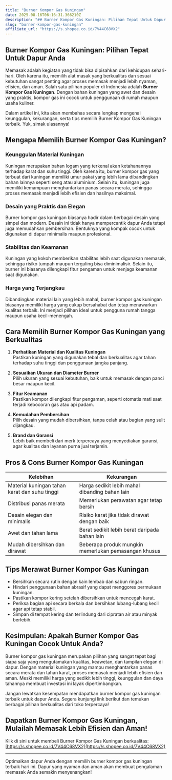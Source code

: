 ```yaml
---
title: "Burner Kompor Gas Kuningan"
date: 2025-08-16T06:16:31.366210Z
description: "## Burner Kompor Gas Kuningan: Pilihan Tepat Untuk Dapur Anda..."
slug: "burner-kompor-gas-kuningan"
affiliate_url: "https://s.shopee.co.id/7V44C68VX2"
---
```

## Burner Kompor Gas Kuningan: Pilihan Tepat Untuk Dapur Anda

Memasak adalah kegiatan yang tidak bisa dipisahkan dari kehidupan sehari-hari. Oleh karena itu, memilih alat masak yang berkualitas dan sesuai kebutuhan sangat penting agar proses memasak menjadi lebih nyaman, efisien, dan aman. Salah satu pilihan populer di Indonesia adalah **Burner Kompor Gas Kuningan**. Dengan bahan kuningan yang awet dan desain yang praktis, kompor gas ini cocok untuk penggunaan di rumah maupun usaha kuliner.

Dalam artikel ini, kita akan membahas secara lengkap mengenai keunggulan, kekurangan, serta tips memilih Burner Kompor Gas Kuningan terbaik. Yuk, simak ulasannya!

## Mengapa Memilih Burner Kompor Gas Kuningan?

### Keunggulan Material Kuningan

Kuningan merupakan bahan logam yang terkenal akan ketahanannya terhadap karat dan suhu tinggi. Oleh karena itu, burner kompor gas yang terbuat dari kuningan memiliki umur pakai yang lebih lama dibandingkan bahan lainnya seperti seng atau aluminium. Selain itu, kuningan juga memiliki kemampuan menghantarkan panas secara merata, sehingga proses memasak menjadi lebih efisien dan hasilnya maksimal.

### Desain yang Praktis dan Elegan

Burner kompor gas kuningan biasanya hadir dalam berbagai desain yang simpel dan modern. Desain ini tidak hanya mempercantik dapur Anda tetapi juga memudahkan pembersihan. Bentuknya yang kompak cocok untuk digunakan di dapur minimalis maupun profesional.

### Stabilitas dan Keamanan

Kuningan yang kokoh memberikan stabilitas lebih saat digunakan memasak, sehingga risiko tumpah maupun terguling bisa diminimalisir. Selain itu, burner ini biasanya dilengkapi fitur pengaman untuk menjaga keamanan saat digunakan.

### Harga yang Terjangkau

Dibandingkan material lain yang lebih mahal, burner kompor gas kuningan biasanya memiliki harga yang cukup bersahabat dan tetap menawarkan kualitas terbaik. Ini menjadi pilihan ideal untuk pengguna rumah tangga maupun usaha kecil-menengah.

## Cara Memilih Burner Kompor Gas Kuningan yang Berkualitas

1. **Perhatikan Material dan Kualitas Kuningan**  
Pastikan kuningan yang digunakan tebal dan berkualitas agar tahan terhadap suhu tinggi dan penggunaan jangka panjang.

2. **Sesuaikan Ukuran dan Diameter Burner**  
Pilih ukuran yang sesuai kebutuhan, baik untuk memasak dengan panci besar maupun kecil.

3. **Fitur Keamanan**  
Pastikan kompor dilengkapi fitur pengaman, seperti otomatis mati saat terjadi kebocoran gas atau api padam.

4. **Kemudahan Pembersihan**  
Pilih desain yang mudah dibersihkan, tanpa celah atau bagian yang sulit dijangkau.

5. **Brand dan Garansi**  
Lebih baik membeli dari merk terpercaya yang menyediakan garansi, agar kualitas dan layanan purna jual terjamin.

## Pros & Cons Burner Kompor Gas Kuningan

| Kelebihan                                    | Kekurangan                                  |
|----------------------------------------------|----------------------------------------------|
| Material kuningan tahan karat dan suhu tinggi | Harga sedikit lebih mahal dibanding bahan lain  |
| Distribusi panas merata                     | Memerlukan perawatan agar tetap bersih     |
| Desain elegan dan minimalis                | Risiko karat jika tidak dirawat dengan baik |
| Awet dan tahan lama                        | Berat sedikit lebih berat daripada bahan lain |
| Mudah dibersihkan dan dirawat             | Beberapa produk mungkin memerlukan pemasangan khusus |

## Tips Merawat Burner Kompor Gas Kuningan

- Bersihkan secara rutin dengan kain lembab dan sabun ringan.
- Hindari penggunaan bahan abrasif yang dapat menggores permukaan kuningan.
- Pastikan kompor kering setelah dibersihkan untuk mencegah karat.
- Periksa bagian api secara berkala dan bersihkan lubang-lubang kecil agar api tetap stabil.
- Simpan di tempat kering dan terlindung dari cipratan air atau minyak berlebih.

## Kesimpulan: Apakah Burner Kompor Gas Kuningan Cocok Untuk Anda?

Burner kompor gas kuningan merupakan pilihan yang sangat tepat bagi siapa saja yang mengutamakan kualitas, keawetan, dan tampilan elegan di dapur. Dengan material kuningan yang mampu menghantarkan panas secara merata dan tahan karat, proses memasak menjadi lebih efisien dan aman. Meski memiliki harga yang sedikit lebih tinggi, keunggulan dan daya tahannya membuat investasi ini layak dipertimbangkan.

Jangan lewatkan kesempatan mendapatkan burner kompor gas kuningan terbaik untuk dapur Anda. Segera kunjungi link berikut dan temukan berbagai pilihan berkualitas dari toko terpercaya!

## Dapatkan Burner Kompor Gas Kuningan, Mulailah Memasak Lebih Efisien dan Aman!

Klik di sini untuk membeli Burner Kompor Gas Kuningan berkualitas: [https://s.shopee.co.id/7V44C68VX2](https://s.shopee.co.id/7V44C68VX2)

---

Optimalkan dapur Anda dengan memilih burner kompor gas kuningan terbaik hari ini. Dapur yang nyaman dan aman akan membuat pengalaman memasak Anda semakin menyenangkan!